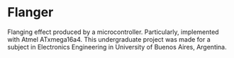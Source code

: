 # Flanger
Flanging effect produced by a microcontroller. Particularly, implemented with Atmel ATxmega16a4. This undergraduate project was made for a subject in Electronics Engineering in University of Buenos Aires, Argentina. 
